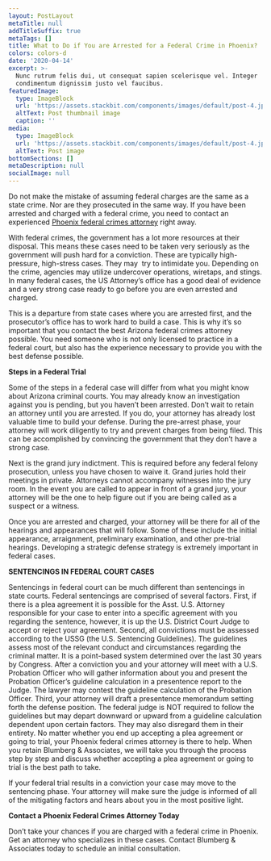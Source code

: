 ```yaml
---
layout: PostLayout
metaTitle: null
addTitleSuffix: true
metaTags: []
title: What to Do if You are Arrested for a Federal Crime in Phoenix?
colors: colors-d
date: '2020-04-14'
excerpt: >-
  Nunc rutrum felis dui, ut consequat sapien scelerisque vel. Integer
  condimentum dignissim justo vel faucibus.
featuredImage:
  type: ImageBlock
  url: 'https://assets.stackbit.com/components/images/default/post-4.jpeg'
  altText: Post thumbnail image
  caption: ''
media:
  type: ImageBlock
  url: 'https://assets.stackbit.com/components/images/default/post-4.jpeg'
  altText: Post image
bottomSections: []
metaDescription: null
socialImage: null
---
```

Do not make the mistake of assuming federal charges are the same as a state crime. Nor are they prosecuted in the same way. If you have been arrested and charged with a federal crime, you need to contact an experienced [Phoenix federal crimes attorney](https://www.azblumberglaw.com/phoenix-criminal-attorney/federal-crimes/) right away.

With federal crimes, the government has a lot more resources at their disposal. This means these cases need to be taken very seriously as the government will push hard for a conviction. These are typically high-pressure, high-stress cases. They may  try to intimidate you. Depending on the crime, agencies may utilize undercover operations, wiretaps, and stings. In many federal cases, the US Attorney’s office has a good deal of evidence and a very strong case ready to go before you are even arrested and charged.

This is a departure from state cases where you are arrested first, and the prosecutor’s office has to work hard to build a case. This is why it’s so important that you contact the best Arizona federal crimes attorney possible. You need someone who is not only licensed to practice in a federal court, but also has the experience necessary to provide you with the best defense possible.

**Steps in a Federal Trial**

Some of the steps in a federal case will differ from what you might know about Arizona criminal courts. You may already know an investigation against you is pending, but you haven’t been arrested. Don’t wait to retain an attorney until you are arrested. If you do, your attorney has already lost valuable time to build your defense. During the pre-arrest phase, your attorney will work diligently to try and prevent charges from being filed. This can be accomplished by convincing the government that they don’t have a strong case.

Next is the grand jury indictment. This is required before any federal felony prosecution, unless you have chosen to waive it. Grand juries hold their meetings in private. Attorneys cannot accompany witnesses into the jury room. In the event you are called to appear in front of a grand jury, your attorney will be the one to help figure out if you are being called as a suspect or a witness.

Once you are arrested and charged, your attorney will be there for all of the hearings and appearances that will follow. Some of these include the initial appearance, arraignment, preliminary examination, and other pre-trial hearings. Developing a strategic defense strategy is extremely important in federal cases.

**SENTENCINGS IN FEDERAL COURT CASES**

Sentencings in federal court can be much different than sentencings in state courts. Federal sentencings are comprised of several factors. First, if there is a plea agreement it is possible for the Asst. U.S. Attorney responsible for your case to enter into a specific agreement with you regarding the sentence, however, it is up the U.S. District Court Judge to accept or reject your agreement. Second, all convictions must be assessed according to the USSG (the U.S. Sentencing Guidelines). The guidelines assess most of the relevant conduct and circumstances regarding the criminal matter. It is a point-based system determined over the last 30 years by Congress. After a conviction you and your attorney will meet with a U.S. Probation Officer who will gather information about you and present the Probation Officer’s guideline calculation in a presentence report to the Judge. The lawyer may contest the guideline calculation of the Probation Officer. Third, your attorney will draft a presentence memorandum setting forth the defense position. The federal judge is NOT required to follow the guidelines but may depart downward or upward from a guideline calculation dependent upon certain factors. They may also disregard them in their entirety. No matter whether you end up accepting a plea agreement or going to trial, your Phoenix federal crimes attorney is there to help. When you retain Blumberg & Associates, we will take you through the process step by step and discuss whether accepting a plea agreement or going to trial is the best path to take.

If your federal trial results in a conviction your case may move to the sentencing phase. Your attorney will make sure the judge is informed of all of the mitigating factors and hears about you in the most positive light.

**Contact a Phoenix Federal Crimes Attorney Today**

Don’t take your chances if you are charged with a federal crime in Phoenix. Get an attorney who specializes in these cases. Contact Blumberg & Associates today to schedule an initial consultation.
